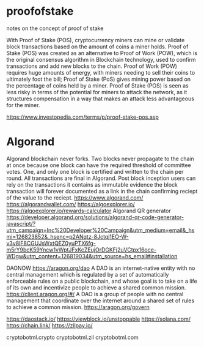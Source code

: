# proofofstake
notes on the concept of proof of stake

With Proof of Stake (POS), cryptocurrency miners can mine or validate block transactions based on the amount of coins a miner holds.
Proof of Stake (POS) was created as an alternative to Proof of Work (POW), which is the original consensus algorithm in Blockchain technology, used to confirm transactions and add new blocks to the chain.
Proof of Work (POW) requires huge amounts of energy, with miners needing to sell their coins to ultimately foot the bill; Proof of Stake (PoS) gives mining power based on the percentage of coins held by a miner.
Proof of Stake (POS) is seen as less risky in terms of the potential for miners to attack the network, as it structures compensation in a way that makes an attack less advantageous for the miner.

https://www.investopedia.com/terms/p/proof-stake-pos.asp

# Algorand

Algorand blockchain never forks. Two blocks never propagate to the chain at once because one block can have the required threshold of committee votes. One, and only one block is certified and written to the chain per round. All transactions are final in Algorand. Post block inception users can rely on the transactions it contains as immutable evidence the block transaction will forever documented as a link in the chain confirming reciept of the value to the reciept.
https://www.algorand.com/
https://algorandwallet.com/
https://algoexplorer.io/
https://algoexplorer.io/rewards-calculator
Algorand QR generator
https://developer.algorand.org/solutions/algorand-qr-code-generator-javascript/?utm_campaign=Inc%20Developer%20Campaign&utm_medium=email&_hsmi=126823852&_hsenc=p2ANqtz-8Jctqj1EO-W-v3v8lF8CGUJsWxtQEZ0yuPTX6fg-m5rY9bcK59Yncw1vWptJFxKcZEujOrDGKFj2uVCtpx16oce-WDgw&utm_content=126819034&utm_source=hs_email#installation

DAONOW
https://aragon.org/dao
A DAO is an internet-native entity with no central management which is regulated by a set of automatically enforceable rules on a public blockchain, and whose goal is to take on a life of its own and incentivize people to achieve a shared common mission.
https://client.aragon.org/#/
A DAO is a group of people with no central management that coordinate over the internet around a shared set of rules to achieve a common mission.
https://aragon.org/govern

https://daostack.io/
https://viewblock.io/unstoppable
https://solana.com/
https://chain.link/
https://zilpay.io/

cryptobotml.crypto cryptobotml.zil cryptobotml.com

